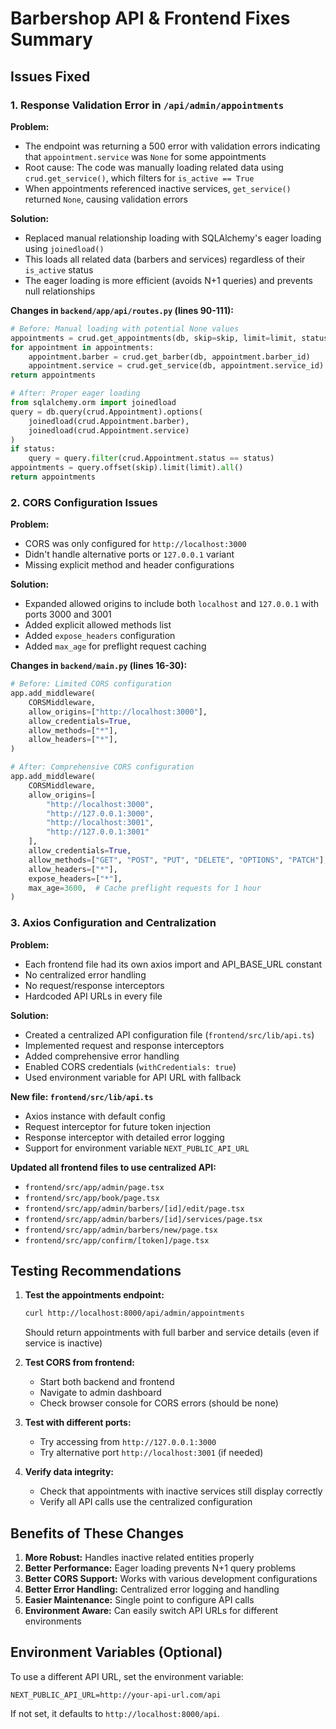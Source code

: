 # Barbershop API & Frontend Fixes Summary

## Issues Fixed

### 1. Response Validation Error in `/api/admin/appointments`

**Problem:**
- The endpoint was returning a 500 error with validation errors indicating that `appointment.service` was `None` for some appointments
- Root cause: The code was manually loading related data using `crud.get_service()`, which filters for `is_active == True`
- When appointments referenced inactive services, `get_service()` returned `None`, causing validation errors

**Solution:**
- Replaced manual relationship loading with SQLAlchemy's eager loading using `joinedload()`
- This loads all related data (barbers and services) regardless of their `is_active` status
- The eager loading is more efficient (avoids N+1 queries) and prevents null relationships

**Changes in `backend/app/api/routes.py` (lines 90-111):**
```python
# Before: Manual loading with potential None values
appointments = crud.get_appointments(db, skip=skip, limit=limit, status=status)
for appointment in appointments:
    appointment.barber = crud.get_barber(db, appointment.barber_id)
    appointment.service = crud.get_service(db, appointment.service_id)  # Returns None for inactive services
return appointments

# After: Proper eager loading
from sqlalchemy.orm import joinedload
query = db.query(crud.Appointment).options(
    joinedload(crud.Appointment.barber),
    joinedload(crud.Appointment.service)
)
if status:
    query = query.filter(crud.Appointment.status == status)
appointments = query.offset(skip).limit(limit).all()
return appointments
```

### 2. CORS Configuration Issues

**Problem:**
- CORS was only configured for `http://localhost:3000`
- Didn't handle alternative ports or `127.0.0.1` variant
- Missing explicit method and header configurations

**Solution:**
- Expanded allowed origins to include both `localhost` and `127.0.0.1` with ports 3000 and 3001
- Added explicit allowed methods list
- Added `expose_headers` configuration
- Added `max_age` for preflight request caching

**Changes in `backend/main.py` (lines 16-30):**
```python
# Before: Limited CORS configuration
app.add_middleware(
    CORSMiddleware,
    allow_origins=["http://localhost:3000"],
    allow_credentials=True,
    allow_methods=["*"],
    allow_headers=["*"],
)

# After: Comprehensive CORS configuration
app.add_middleware(
    CORSMiddleware,
    allow_origins=[
        "http://localhost:3000",
        "http://127.0.0.1:3000",
        "http://localhost:3001",
        "http://127.0.0.1:3001"
    ],
    allow_credentials=True,
    allow_methods=["GET", "POST", "PUT", "DELETE", "OPTIONS", "PATCH"],
    allow_headers=["*"],
    expose_headers=["*"],
    max_age=3600,  # Cache preflight requests for 1 hour
)
```

### 3. Axios Configuration and Centralization

**Problem:**
- Each frontend file had its own axios import and API_BASE_URL constant
- No centralized error handling
- No request/response interceptors
- Hardcoded API URLs in every file

**Solution:**
- Created a centralized API configuration file (`frontend/src/lib/api.ts`)
- Implemented request and response interceptors
- Added comprehensive error handling
- Enabled CORS credentials (`withCredentials: true`)
- Used environment variable for API URL with fallback

**New file: `frontend/src/lib/api.ts`**
- Axios instance with default config
- Request interceptor for future token injection
- Response interceptor with detailed error logging
- Support for environment variable `NEXT_PUBLIC_API_URL`

**Updated all frontend files to use centralized API:**
- `frontend/src/app/admin/page.tsx`
- `frontend/src/app/book/page.tsx`
- `frontend/src/app/admin/barbers/[id]/edit/page.tsx`
- `frontend/src/app/admin/barbers/[id]/services/page.tsx`
- `frontend/src/app/admin/barbers/new/page.tsx`
- `frontend/src/app/confirm/[token]/page.tsx`

## Testing Recommendations

1. **Test the appointments endpoint:**
   ```bash
   curl http://localhost:8000/api/admin/appointments
   ```
   Should return appointments with full barber and service details (even if service is inactive)

2. **Test CORS from frontend:**
   - Start both backend and frontend
   - Navigate to admin dashboard
   - Check browser console for CORS errors (should be none)

3. **Test with different ports:**
   - Try accessing from `http://127.0.0.1:3000`
   - Try alternative port `http://localhost:3001` (if needed)

4. **Verify data integrity:**
   - Check that appointments with inactive services still display correctly
   - Verify all API calls use the centralized configuration

## Benefits of These Changes

1. **More Robust:** Handles inactive related entities properly
2. **Better Performance:** Eager loading prevents N+1 query problems
3. **Better CORS Support:** Works with various development configurations
4. **Better Error Handling:** Centralized error logging and handling
5. **Easier Maintenance:** Single point to configure API calls
6. **Environment Aware:** Can easily switch API URLs for different environments

## Environment Variables (Optional)

To use a different API URL, set the environment variable:
```env
NEXT_PUBLIC_API_URL=http://your-api-url.com/api
```

If not set, it defaults to `http://localhost:8000/api`.

